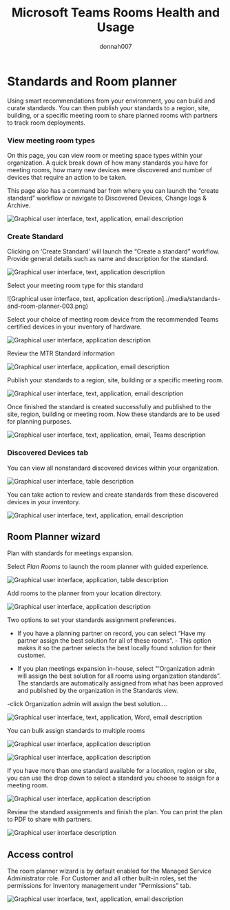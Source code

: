 ﻿---
title: Microsoft Teams Rooms Health and Usage
author: donnah007
ms.author: v-donnahill
manager: serdars
ms.reviewer: dstrome 
ms.topic: article
ms.tgt.pltfrm: cloud
ms.service: msteams
audience: Admin
ms.collection: 
  - M365-collaboration
  - m365initiative-meetings
appliesto: 
  - Microsoft Teams
ms.localizationpriority: medium
search.appverid: MET150
description: Build and curate standards based on smart recommendations from your environment.
f1keywords: 
---

# Standards and Room planner
Using smart recommendations from your environment, you can build and curate standards. You can then publish your standards to a region, site, building, or a specific meeting room to share planned rooms with partners to track room deployments.

### View meeting room types

On this page, you can view room or meeting space types within your organization. A quick break down of how many standards you have for meeting rooms, how many new devices were discovered and number of devices that require an action to be taken.

This page also has a command bar from where you can launch the “create standard” workflow or navigate to Discovered Devices, Change logs & Archive.

![Graphical user interface, text, application, email description](../media/standards-and-room-planner-002.png)


### Create Standard
Clicking on ‘Create Standard’ will launch the “Create a standard” workflow. Provide general details such as name and description for the standard.

![Graphical user interface, text, application description](../media/standards-and-room-planner-003.png)

Select your meeting room type for this standard

![Graphical user interface, text, application description]../media/standards-and-room-planner-003.png)


Select your choice of meeting room device from the recommended Teams certified devices in your inventory of hardware.

![Graphical user interface, application description](../media/standards-and-room-planner-004.png)

Review the MTR Standard information

![Graphical user interface, application, email description](../media/standards-and-room-planner-003.png)

Publish your standards to a region, site, building or a specific meeting room.

![Graphical user interface, text, application, email description](../media/standards-and-room-planner-005.png)

Once finished the standard is created successfully and published to the site, region, building or meeting room. Now these standards are to be used for planning purposes.

![Graphical user interface, text, application, email, Teams description](../media/standards-and-room-planner-006.png)
### Discovered Devices tab
You can view all nonstandard discovered devices within your organization.

![Graphical user interface, table description](../media/standards-and-room-planner-007.png)

You can take action to review and create standards from these discovered devices in your inventory.

![Graphical user interface, text, application, email description](../media/standards-and-room-planner-008.png)


## Room Planner wizard

Plan with standards for meetings expansion.

Select *Plan Rooms* to launch the room planner with guided experience.

![Graphical user interface, application, table description](../media/standards-and-room-planner-003.png)

Add rooms to the planner from your location directory.

![Graphical user interface, application description](../media/standards-and-room-planner-003.png)

Two options to set your standards assignment preferences.

- If you have a planning partner on record, you can select “Have my partner assign the best solution for all of these rooms”.  - This option makes it so the partner selects the best locally found solution for their customer.

- If you plan meetings expansion in-house, select "‘Organization admin will assign the best solution for all rooms using organization standards”. The standards are automatically assigned from what has been approved and published by the organization in the Standards view.

-click Organization admin will assign the best solution....

![Graphical user interface, text, application, Word, email description](../media/standards-and-room-planner-003.png)

You can bulk assign standards to multiple rooms

![Graphical user interface, application description](../media/standards-and-room-planner-007.png)

![Graphical user interface, application description](../media/standards-and-room-planner-003.png)

If you have more than one standard available for a location, region or site, you can use the drop down to select a standard you choose to assign for a meeting room.

![Graphical user interface, application description](../media/standards-and-room-planner-003.png)

Review the standard assignments and finish the plan. You can print the plan to PDF to share with partners. 

![Graphical user interface description](../media/standards-and-room-planner-007.png)

## Access control

The room planner wizard is by default enabled for the Managed Service Administrator role. For Customer and all other built-in roles, set the permissions for Inventory management under “Permissions” tab.

![Graphical user interface, text, application, email description](../media/standards-and-room-planner-009.png)
